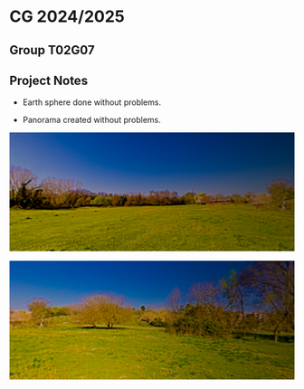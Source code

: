 # CG 2024/2025

## Group T02G07

## Project Notes

- Earth sphere done without problems.

- Panorama created without problems.

![Screenshot 1](screenshots/project-t02g07-01.png)

![Screenshot 2](screenshots/project-t02g07-02.png)
